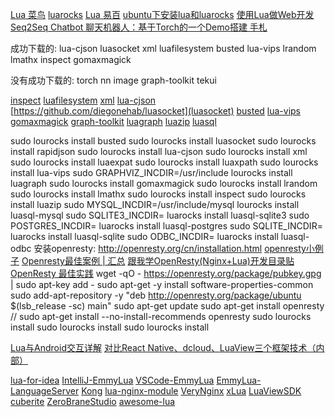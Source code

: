 [Lua 菜鸟](https://www.runoob.com/lua/lua-environment.html)
[luarocks](https://luarocks.org)
[Lua 易百](https://www.yiibai.com/lua/lua_environment.html)
[ubuntu下安装lua和luarocks](https://blog.csdn.net/kgzhang/article/details/72885199)
[使用Lua做Web开发](https://www.jianshu.com/p/94342efd9467)
[Seq2Seq Chatbot 聊天机器人：基于Torch的一个Demo搭建 手札](https://blog.csdn.net/MebiuW/article/details/52749822)

成功下载的: lua-cjson luasocket xml luafilesystem busted lua-vips lrandom lmathx inspect gomaxmagick

没有成功下载的: torch nn image graph-toolkit tekui

[inspect](https://github.com/kikito/inspect.lua)
[luafilesystem](https://keplerproject.github.io/luafilesystem/)
[xml](https://lubyk.github.io/lubyk/xml.html)
[lua-cjson](https://www.kyne.com.au/~mark/software/lua-cjson-manual.html)
[https://github.com/diegonehab/luasocket](luasocket)
[busted](https://github.com/Olivine-Labs/busted)
[lua-vips](https://github.com/libvips/lua-vips)
[gomaxmagick](https://github.com/LuaDist2/gomaxmagick)
[graph-toolkit](https://franko.github.io/graph-toolkit/)
[luagraph](https://github.com/hleuwer/luagraph)
[luazip](https://github.com/gdraheim/zziplib) [](https://mpeterv.github.io/luazip/manual.html)
[luasql](https://keplerproject.github.io/luasql/)

sudo lourocks install busted
sudo lourocks install luasocket
sudo lourocks install rapidjson
sudo lourocks install lua-cjson
sudo lourocks install xml
sudo lourocks install luaexpat
sudo lourocks install luaxpath
sudo lourocks install lua-vips
sudo GRAPHVIZ_INCDIR=/usr/include lourocks install luagraph
sudo lourocks install gomaxmagick
sudo lourocks install lrandom
sudo lourocks install lmathx
sudo lourocks install inspect
sudo lourocks install luazip
sudo MYSQL_INCDIR=/usr/include/mysql lourocks install luasql-mysql
sudo SQLITE3_INCDIR= luarocks install luasql-sqlite3
sudo POSTGRES_INCDIR= luarocks install luasql-postgres
sudo SQLITE_INCDIR= luarocks install luasql-sqlite
sudo ODBC_INCDIR= luarocks install luasql-odbc
安装openresty: http://openresty.org/cn/installation.html [openresty小例子](https://blog.csdn.net/tao_627/article/details/78942202) [Openresty最佳案例 | 汇总](https://blog.csdn.net/forezp/article/details/78616856) [跟我学OpenResty(Nginx+Lua)开发目录贴](https://jinnianshilongnian.iteye.com/blog/2190344) [OpenResty 最佳实践](https://moonbingbing.gitbooks.io/openresty-best-practices/content/index.html)
    wget -qO - https://openresty.org/package/pubkey.gpg | sudo apt-key add -
    sudo apt-get -y install software-properties-common
    sudo add-apt-repository -y "deb http://openresty.org/package/ubuntu $(lsb_release -sc) main"
    sudo apt-get update
    sudo apt-get install openresty  // sudo apt-get install --no-install-recommends openresty
sudo lourocks install 
sudo lourocks install 
sudo lourocks install 

[Lua与Android交互详解](https://blog.csdn.net/niuba123456/column/info/25343)
[对比React Native、dcloud、LuaView三个框架技术（内部）](https://www.jianshu.com/p/ee1cdb33db8d)

[lua-for-idea](https://bitbucket.org/sylvanaar2/lua-for-idea/src/idea16/)
[IntelliJ-EmmyLua](https://github.com/EmmyLua/IntelliJ-EmmyLua)
[VSCode-EmmyLua](https://github.com/EmmyLua/VSCode-EmmyLua)
[EmmyLua-LanguageServer](https://github.com/EmmyLua/EmmyLua-LanguageServer)
[Kong](https://github.com/Kong/kong)
[lua-nginx-module](https://github.com/openresty/lua-nginx-module)
[VeryNginx](https://github.com/alexazhou/VeryNginx)
[xLua](https://github.com/Tencent/xLua)
[LuaViewSDK](https://github.com/alibaba/LuaViewSDK)
[cuberite](https://github.com/cuberite/cuberite)
[ZeroBraneStudio](https://github.com/pkulchenko/ZeroBraneStudio)
[awesome-lua](https://github.com/LewisJEllis/awesome-lua)